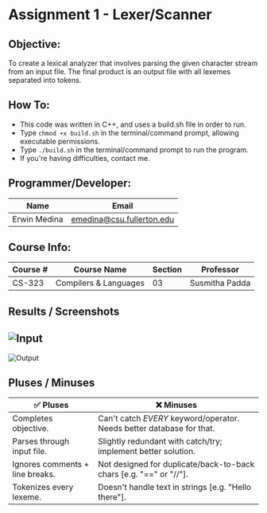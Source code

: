 # Assignment 1 - Lexer/Scanner

## Objective:
To create a lexical analyzer that involves parsing the given character stream from an input file. The final product is an output file with all lexemes separated into tokens.

## How To:
- This code was written in C++, and uses a build.sh file in order to run.
- Type `chmod +x build.sh` in the terminal/command prompt, allowing executable permissions.
- Type `./build.sh` in the terminal/command prompt to run the program.
- If you're having difficulties, contact me.

## Programmer/Developer:
Name | Email
---- | -----
Erwin Medina | emedina@csu.fullerton.edu

## Course Info:
Course # | Course Name | Section | Professor
-------- | ----------- | ------- | ----------
CS-323 | Compilers & Languages | 03 | Susmitha Padda

## Results / Screenshots

![Input](https://i.imgur.com/Z6zElWg.png)
---
![Output](https://i.imgur.com/vElWkKK.png)

## Pluses / Minuses
✅ Pluses | ❌ Minuses
------ | -------
Completes objective. | Can't catch _EVERY_ keyword/operator. Needs better database for that.
Parses through input file. | Slightly redundant with catch/try; implement better solution.
Ignores comments + line breaks. | Not designed for duplicate/back-to-back chars [e.g. "==" or "//"].
Tokenizes every lexeme. | Doesn't handle text in strings [e.g. "Hello there"].